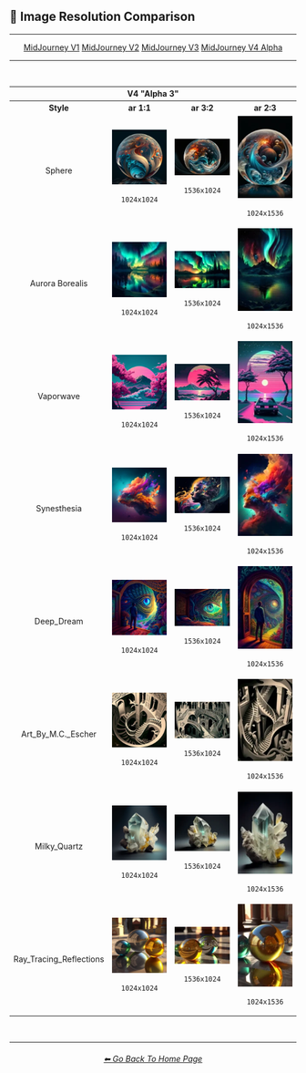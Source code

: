 <h2>📏 Image Resolution Comparison</h2>

<hr><!--------------->

<div align="center">

<a href="https://github.com/willwulfken/MidJourney-Styles-and-Keywords-Reference-Light/blob/text-gui/Pages/MJ_V1/Comparison_Pages/Image_Resolution_and_Upscaling/Image_Resolution_Comparison.md">MidJourney V1</a>
<a href="https://github.com/willwulfken/MidJourney-Styles-and-Keywords-Reference-Light/blob/text-gui/Pages/MJ_V2/Comparison_Pages/Image_Resolution_and_Upscaling/Image_Resolution_Comparison.md">MidJourney V2</a>
<a href="https://github.com/willwulfken/MidJourney-Styles-and-Keywords-Reference-Light/blob/text-gui/Pages/MJ_V3/Comparison_Pages/Image_Resolution_and_Upscaling/Image_Resolution_Comparison.md">MidJourney V3</a>
<a href="">MidJourney V4 Alpha</a>

</div>

<hr>
<br>

<table>
    <tr align=center valign=middle>
        <th colspan=4>V4 "Alpha 3"</th>
    </tr>
	<tr align=center valign=middle>
		<th>Style</th>
		<th>ar 1:1</th>
		<th>ar 3:2</th>
		<th>ar 2:3</th>
	</tr>
	<tr align=center valign=middle>
		<td>Sphere</td>
		<td><img src="https://github.com/willwulfken/MidJourney-Styles-and-Keywords-Reference-Light/blob/text-gui/Images/Midjourney_Beta_Features/MJ_V4_Alpha/V4_Alpha_3/Midjourney_Styles/Sphere.webp?raw=true" width="256" /><p><code>1024x1024</code></p></td>
		<td><img src="https://github.com/willwulfken/MidJourney-Styles-and-Keywords-Reference-Light/blob/text-gui/Images/Midjourney_Beta_Features/MJ_V4_Alpha/V4_Alpha_3/Comparison_Page_Images/Image_Resolution_Comparison/Sphere_ar3-2.webp?raw=true" width="256" /><p><code>1536x1024</code></p></td>
		<td><img src="https://github.com/willwulfken/MidJourney-Styles-and-Keywords-Reference-Light/blob/text-gui/Images/Midjourney_Beta_Features/MJ_V4_Alpha/V4_Alpha_3/Comparison_Page_Images/Image_Resolution_Comparison/Sphere_ar2-3.webp?raw=true" width="256" /><p><code>1024x1536</code></p></td>
	</tr>
	<tr align=center valign=middle>
		<td>Aurora Borealis</td>
		<td><img src="https://github.com/willwulfken/MidJourney-Styles-and-Keywords-Reference-Light/blob/text-gui/Images/Midjourney_Beta_Features/MJ_V4_Alpha/V4_Alpha_3/Midjourney_Styles/Aurora_Borealis.webp?raw=true" width="256" /><p><code>1024x1024</code></p></td>
		<td><img src="https://github.com/willwulfken/MidJourney-Styles-and-Keywords-Reference-Light/blob/text-gui/Images/Midjourney_Beta_Features/MJ_V4_Alpha/V4_Alpha_3/Comparison_Page_Images/Image_Resolution_Comparison/Aurora_Borealis_ar3-2.webp?raw=true" width="256" /><p><code>1536x1024</code></p></td>
		<td><img src="https://github.com/willwulfken/MidJourney-Styles-and-Keywords-Reference-Light/blob/text-gui/Images/Midjourney_Beta_Features/MJ_V4_Alpha/V4_Alpha_3/Comparison_Page_Images/Image_Resolution_Comparison/Aurora_Borealis_ar2-3.webp?raw=true" width="256" /><p><code>1024x1536</code></p></td>
	</tr>
	<tr align=center valign=middle>
		<td>Vaporwave</td>
		<td><img src="https://github.com/willwulfken/MidJourney-Styles-and-Keywords-Reference-Light/blob/text-gui/Images/Midjourney_Beta_Features/MJ_V4_Alpha/V4_Alpha_3/Midjourney_Styles/Vaporwave.webp?raw=true" width="256" /><p><code>1024x1024</code></p></td>
		<td><img src="https://github.com/willwulfken/MidJourney-Styles-and-Keywords-Reference-Light/blob/text-gui/Images/Midjourney_Beta_Features/MJ_V4_Alpha/V4_Alpha_3/Comparison_Page_Images/Image_Resolution_Comparison/Vaporwave_ar3-2.webp?raw=true" width="256" /><p><code>1536x1024</code></p></td>
		<td><img src="https://github.com/willwulfken/MidJourney-Styles-and-Keywords-Reference-Light/blob/text-gui/Images/Midjourney_Beta_Features/MJ_V4_Alpha/V4_Alpha_3/Comparison_Page_Images/Image_Resolution_Comparison/Vaporwave_ar2-3.webp?raw=true" width="256" /><p><code>1024x1536</code></p></td>
	</tr>
	<tr align=center valign=middle>
		<td>Synesthesia</td>
		<td><img src="https://github.com/willwulfken/MidJourney-Styles-and-Keywords-Reference-Light/blob/text-gui/Images/Midjourney_Beta_Features/MJ_V4_Alpha/V4_Alpha_3/Midjourney_Styles/Synesthesia.webp?raw=true" width="256" /><p><code>1024x1024</code></p></td>
		<td><img src="https://github.com/willwulfken/MidJourney-Styles-and-Keywords-Reference-Light/blob/text-gui/Images/Midjourney_Beta_Features/MJ_V4_Alpha/V4_Alpha_3/Comparison_Page_Images/Image_Resolution_Comparison/Synesthesia_ar3-2.webp?raw=true" width="256" /><p><code>1536x1024</code></p></td>
		<td><img src="https://github.com/willwulfken/MidJourney-Styles-and-Keywords-Reference-Light/blob/text-gui/Images/Midjourney_Beta_Features/MJ_V4_Alpha/V4_Alpha_3/Comparison_Page_Images/Image_Resolution_Comparison/Synesthesia_ar2-3.webp?raw=true" width="256" /><p><code>1024x1536</code></p></td>
	</tr>
	<tr align=center valign=middle>
		<td>Deep_Dream</td>
		<td><img src="https://github.com/willwulfken/MidJourney-Styles-and-Keywords-Reference-Light/blob/text-gui/Images/Midjourney_Beta_Features/MJ_V4_Alpha/V4_Alpha_3/Midjourney_Styles/Deep_Dream.webp?raw=true" width="256" /><p><code>1024x1024</code></p></td>
		<td><img src="https://github.com/willwulfken/MidJourney-Styles-and-Keywords-Reference-Light/blob/text-gui/Images/Midjourney_Beta_Features/MJ_V4_Alpha/V4_Alpha_3/Comparison_Page_Images/Image_Resolution_Comparison/Deep_Dream_ar3-2.webp?raw=true" width="256" /><p><code>1536x1024</code></p></td>
		<td><img src="https://github.com/willwulfken/MidJourney-Styles-and-Keywords-Reference-Light/blob/text-gui/Images/Midjourney_Beta_Features/MJ_V4_Alpha/V4_Alpha_3/Comparison_Page_Images/Image_Resolution_Comparison/Deep_Dream_ar2-3.webp?raw=true" width="256" /><p><code>1024x1536</code></p></td>
	</tr>
	<tr align=center valign=middle>
		<td>Art_By_M.C._Escher</td>
		<td><img src="https://github.com/willwulfken/MidJourney-Styles-and-Keywords-Reference-Light/blob/text-gui/Images/Midjourney_Beta_Features/MJ_V4_Alpha/V4_Alpha_3/Midjourney_Styles/Art_By_M.C._Escher.webp?raw=true" width="256" /><p><code>1024x1024</code></p></td>
		<td><img src="https://github.com/willwulfken/MidJourney-Styles-and-Keywords-Reference-Light/blob/text-gui/Images/Midjourney_Beta_Features/MJ_V4_Alpha/V4_Alpha_3/Comparison_Page_Images/Image_Resolution_Comparison/Art_By_M.C._Escher_ar3-2.webp?raw=true" width="256" /><p><code>1536x1024</code></p></td>
		<td><img src="https://github.com/willwulfken/MidJourney-Styles-and-Keywords-Reference-Light/blob/text-gui/Images/Midjourney_Beta_Features/MJ_V4_Alpha/V4_Alpha_3/Comparison_Page_Images/Image_Resolution_Comparison/Art_By_M.C._Escher_ar2-3.webp?raw=true" width="256" /><p><code>1024x1536</code></p></td>
	</tr>
	<tr align=center valign=middle>
		<td>Milky_Quartz</td>
		<td><img src="https://github.com/willwulfken/MidJourney-Styles-and-Keywords-Reference-Light/blob/text-gui/Images/Midjourney_Beta_Features/MJ_V4_Alpha/V4_Alpha_3/Midjourney_Styles/Milky_Quartz.webp?raw=true" width="256" /><p><code>1024x1024</code></p></td>
		<td><img src="https://github.com/willwulfken/MidJourney-Styles-and-Keywords-Reference-Light/blob/text-gui/Images/Midjourney_Beta_Features/MJ_V4_Alpha/V4_Alpha_3/Comparison_Page_Images/Image_Resolution_Comparison/Milky_Quartz_ar3-2.webp?raw=true" width="256" /><p><code>1536x1024</code></p></td>
		<td><img src="https://github.com/willwulfken/MidJourney-Styles-and-Keywords-Reference-Light/blob/text-gui/Images/Midjourney_Beta_Features/MJ_V4_Alpha/V4_Alpha_3/Comparison_Page_Images/Image_Resolution_Comparison/Milky_Quartz_ar2-3.webp?raw=true" width="256" /><p><code>1024x1536</code></p></td>
	</tr>
	<tr align=center valign=middle>
		<td>Ray_Tracing_Reflections</td>
		<td><img src="https://github.com/willwulfken/MidJourney-Styles-and-Keywords-Reference-Light/blob/text-gui/Images/Midjourney_Beta_Features/MJ_V4_Alpha/V4_Alpha_3/Midjourney_Styles/Ray_Tracing_Reflections.webp?raw=true" width="256" /><p><code>1024x1024</code></p></td>
		<td><img src="https://github.com/willwulfken/MidJourney-Styles-and-Keywords-Reference-Light/blob/text-gui/Images/Midjourney_Beta_Features/MJ_V4_Alpha/V4_Alpha_3/Comparison_Page_Images/Image_Resolution_Comparison/Ray_Tracing_Reflections_ar3-2.webp?raw=true" width="256" /><p><code>1536x1024</code></p></td>
		<td><img src="https://github.com/willwulfken/MidJourney-Styles-and-Keywords-Reference-Light/blob/text-gui/Images/Midjourney_Beta_Features/MJ_V4_Alpha/V4_Alpha_3/Comparison_Page_Images/Image_Resolution_Comparison/Ray_Tracing_Reflections_ar2-3.webp?raw=true" width="256" /><p><code>1024x1536</code></p></td>
	</tr>
</table>

<br>

<hr><!--------------->
<div align="center">
<h6><a href="https://github.com/willwulfken/MidJourney-Styles-and-Keywords-Reference-Light/blob/text-gui/README.md">⬅ Go Back To Home Page</a></h6>
</div>